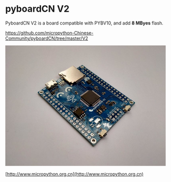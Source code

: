 # pyboardCN V2

PyboardCN V2 is a board compatible with PYBV10, and add **8 MByes** flash.  

https://github.com/micropython-Chinese-Community/pyboardCN/tree/master/V2

![](pyboardCN_V2.jpg)

[http://www.micropython.org.cn](http://www.micropython.org.cn)
